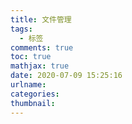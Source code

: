 ```yaml
---
title: 文件管理
tags:
  - 标签
comments: true
toc: true
mathjax: true
date: 2020-07-09 15:25:16
urlname:
categories:
thumbnail:
---
```






